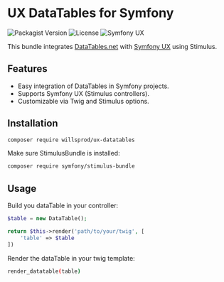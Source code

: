 # UX DataTables for Symfony

![Packagist Version](https://img.shields.io/packagist/v/willsprod/ux-datatables)
![License](https://img.shields.io/packagist/l/willsprod/ux-datatables)
![Symfony UX](https://img.shields.io/badge/Symfony%20UX-compatible-brightgreen)

This bundle integrates [DataTables.net](https://datatables.net) with [Symfony UX](https://symfony.com/doc/current/frontend.html) using Stimulus.

## Features

- Easy integration of DataTables in Symfony projects.
- Supports Symfony UX (Stimulus controllers).
- Customizable via Twig and Stimulus options.

## Installation

```bash
composer require willsprod/ux-datatables
```

Make sure StimulusBundle is installed:
```bash
composer require symfony/stimulus-bundle
```

## Usage

Build you dataTable in your controller:
```php
$table = new DataTable();

return $this->render('path/to/your/twig', [
    'table' => $table
])
```

Render the dataTable in your twig template:
```bash
render_datatable(table)
```
